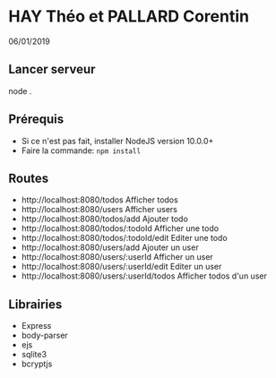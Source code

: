 # HAY Théo et PALLARD Corentin

06/01/2019

## Lancer serveur

node .

## Prérequis

* Si ce n'est pas fait, installer NodeJS version 10.0.0+
* Faire la commande:
	`npm install`

## Routes

* http://localhost:8080/todos Afficher todos
* http://localhost:8080/users Afficher users
* http://localhost:8080/todos/add Ajouter todo
* http://localhost:8080/todos/:todoId Afficher une todo
* http://localhost:8080/todos/:todoId/edit Editer une todo
* http://localhost:8080/users/add Ajouter un user
* http://localhost:8080/users/:userId Afficher un user
* http://localhost:8080/users/:userId/edit Editer un user
* http://localhost:8080/users/:userId/todos Afficher todos d'un user

## Librairies

* Express
* body-parser
* ejs
* sqlite3
* bcryptjs